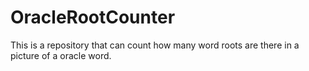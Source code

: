 # OracleRootCounter
This is a repository that can count how many word roots are there in a picture of a oracle word.
